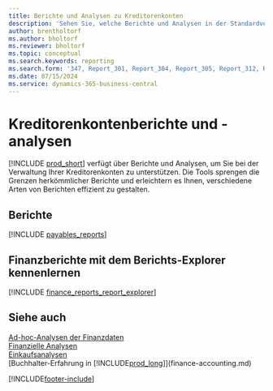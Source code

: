 ```yaml
---
title: Berichte und Analysen zu Kreditorenkonten
description: 'Sehen Sie, welche Berichte und Analysen in der Standardversion von Business Central verfügbar sind, damit Sie den Überblick über Ihre Verbindlichkeiten behalten.'
author: brentholtorf
ms.author: bholtorf
ms.reviewer: bholtorf
ms.topic: conceptual
ms.search.keywords: reporting
ms.search.form: '347, Report_301, Report_304, Report_305, Report_312, Report_317, Report_319, Report_321, Report_322, Report_329'
ms.date: 07/15/2024
ms.service: dynamics-365-business-central
---
```

# <a name="accounts-payable-reports-and-analytics"></a>Kreditorenkontenberichte und -analysen

[!INCLUDE [prod_short](includes/prod_short.md)] verfügt über Berichte und Analysen, um Sie bei der Verwaltung Ihrer Kreditorenkonten zu unterstützen. Die Tools sprengen die Grenzen herkömmlicher Berichte und erleichtern es Ihnen, verschiedene Arten von Berichten effizient zu gestalten.  

## <a name="reports"></a>Berichte

[!INCLUDE [payables_reports](includes/payables-reports-include.md)]

## <a name="explore-finance-reports-with-report-explorer"></a>Finanzberichte mit dem Berichts-Explorer kennenlernen

[!INCLUDE [finance_reports_report_explorer](includes/finance-reports-report-explorer-include.md)]

## <a name="see-also"></a>Siehe auch

[Ad-hoc-Analysen der Finanzdaten](ad-hoc-analysis-finance.md)  
[Finanzielle Analysen](bi.md)  
[Einkaufsanalysen](purchasing-analytics-overview.md)  
[Buchhalter-Erfahrung in [!INCLUDE[prod_long](includes/prod_long.md)]](finance-accounting.md)  

[!INCLUDE[footer-include](includes/footer-banner.md)]
